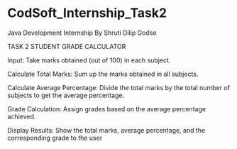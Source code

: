 # CodSoft_Internship_Task2

Java Development Internship  By Shruti Dilip Godse

TASK 2
 STUDENT GRADE CALCULATOR
 
 Input: Take marks obtained (out of 100) in each subject.
 
 Calculate Total Marks: Sum up the marks obtained in all subjects.
 
 Calculate Average Percentage: Divide the total marks by the total number of subjects to get the
 average percentage.
 
 Grade Calculation: Assign grades based on the average percentage achieved.
 
 Display Results: Show the total marks, average percentage, and the corresponding grade to the user
